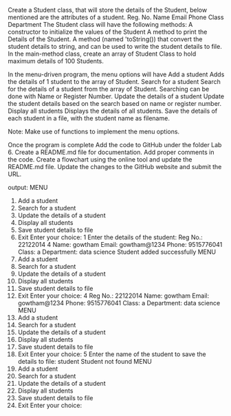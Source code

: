 Create a Student class, that will store the details of the Student, below mentioned are the attributes of a student.
Reg. No.
Name
Email
Phone
Class
Department
The Student class will have the following methods:
A constructor to initialize the values of the Student
A method to print the Details of the Student.
A method (named 'toString()) that convert the student details to string, and can be used to write the student details to file.
In the main-method class, create an array of Student Class to hold maximum details of 100 Students.

In the menu-driven program, the menu options will have
Add a student
Adds the details of 1 student to the array of Student.
Search for a student
Search for the details of a student from the array of Student.
Searching can be done with Name or Register Number.
Update the details of a student
Update the student details based on the search based on name or register number.
Display all students
Displays the details of all students.
Save the details of each student in a file, with the student name as filename.

Note: Make use of functions to implement the menu options.

Once the program is complete
Add the code to GitHub under the folder Lab 6.
Create a README.md file for documentation.
Add proper comments in the code.
Create a flowchart using the online tool and update the README.md file.
Update the changes to the GitHub website and submit the URL.



output:
MENU
1. Add a student
2. Search for a student
3. Update the details of a student
4. Display all students
5. Save student details to file
6. Exit
Enter your choice: 1
Enter the details of the student:
Reg No.: 22122014
4
Name: gowtham
Email: gowtham@1234
Phone: 9515776041
Class: a
Department: data science
Student added successfully
MENU
1. Add a student
2. Search for a student
3. Update the details of a student
4. Display all students
5. Save student details to file
6. Exit
Enter your choice: 4
Reg No.: 22122014
Name: gowtham
Email: gowtham@1234
Phone: 9515776041
Class: a
Department: data science
MENU
1. Add a student
2. Search for a student
3. Update the details of a student
4. Display all students
5. Save student details to file
6. Exit
Enter your choice: 5
Enter the name of the student to save the details to file:
student
Student not found
MENU
1. Add a student
2. Search for a student
3. Update the details of a student
4. Display all students
5. Save student details to file
6. Exit
Enter your choice:
